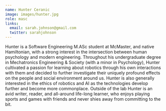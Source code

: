 ```yaml
---
name: Hunter Ceranic
image: images/hunter.jpg
role: masc
links:
  email: sarah.johnson@gmail.com
  twitter: sarahjohnson
---
```


Hunter is a Software Engineering M.ASc student at McMaster, and native Hamiltonian, with a strong interest in the intersection between human psychology and modern engineering. Throughout his undergraduate degree in Mechatronics Engineering & Society (with a minor in Psychology), Hunter cultivated a passion for learning about robotics through his own interactions with them and decided to further investigate their uniquely profound effects on the people and social environment around us. Hunter is also generally interested in the ethics of robotics and AI as the technologies develop further and become more commonplace. Outside of the lab Hunter is an avid writer, reader, and all-around life-long learner, who enjoys playing sports and games with friends and never shies away from committing to the bit.
